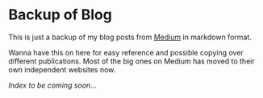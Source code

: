 # Backup of Blog

This is just a backup of my blog posts from [Medium](https://www.medium.com/@pyan) in markdown format.

Wanna have this on here for easy reference and possible copying over different publications. Most of the big ones on Medium has moved to their own independent websites now.

_Index to be coming soon..._